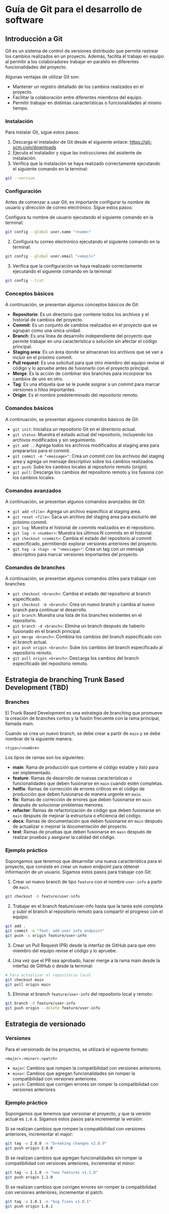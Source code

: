 # Guía de Git para el desarrollo de software

## Introducción a Git

Git es un sistema de control de versiones distribuido que permite rastrear los cambios realizados en un proyecto. Además, facilita el trabajo en equipo al permitir a los colaboradores trabajar en paralelo en diferentes funcionalidades del proyecto.

Algunas ventajas de utilizar Git son:

- Mantener un registro detallado de los cambios realizados en el proyecto.
- Facilitar la colaboración entre diferentes miembros del equipo.
- Permitir trabajar en distintas características o funcionalidades al mismo tiempo.

### Instalación

Para instalar Git, sigue estos pasos:

1. Descarga el instalador de Git desde el siguiente enlace: https://git-scm.com/downloads
2. Ejecuta el instalador y sigue las instrucciones del asistente de instalación.
3. Verifica que la instalación se haya realizado correctamente ejecutando el siguiente comando en la terminal:

```bash
git --version
```

### Configuración

Antes de comenzar a usar Git, es importante configurar tu nombre de usuario y dirección de correo electrónico. Sigue estos pasos:

Configura tu nombre de usuario ejecutando el siguiente comando en la terminal:

```bash
git config --global user.name "<name>"
```

2. Configura tu correo electrónico ejecutando el siguiente comando en la terminal:

```bash
git config --global user.email "<email>"
```

3. Verifica que la configuración se haya realizado correctamente ejecutando el siguiente comando en la terminal:

```bash
git config --list
```

### Conceptos básicos

A continuación, se presentan algunos conceptos básicos de Git:

- **Repositorio**: Es un directorio que contiene todos los archivos y el historial de cambios del proyecto.
- **Commit**: Es un conjunto de cambios realizados en el proyecto que se agrupan como una única unidad.
- **Branch**: Es una línea de desarrollo independiente del proyecto que permite trabajar en una característica o solución sin afectar el código principal.
- **Staging area**: Es un área donde se almacenan los archivos que se van a incluir en el próximo commit.
- **Pull request**: Es una solicitud para que otro miembro del equipo revise el código y lo apruebe antes de fusionarlo con el proyecto principal.
- **Merge**: Es la acción de combinar dos branches para incorporar los cambios de uno en otro.
- **Tag**: Es una etiqueta que se le puede asignar a un commit para marcar versiones o hitos importantes.
- **Origin**: Es el nombre predeterminado del repositorio remoto.

### Comandos básicos

A continuación, se presentan algunos comandos básicos de Git:

- `git init`: Inicializa un repositorio Git en el directorio actual.
- `git status`: Muestra el estado actual del repositorio, incluyendo los archivos modificados y sin seguimiento.
- `git add .`: Agrega todos los archivos modificados al staging area para prepararlos para el commit.
- `git commit -m "<message>"`: Crea un commit con los archivos del staging area y agrega un mensaje descriptivo sobre los cambios realizados.
- `git push`: Sube los cambios locales al repositorio remoto (origin).
- `git pull`: Descarga los cambios del repositorio remoto y los fusiona con los cambios locales.

### Comandos avanzados

A continuación, se presentan algunos comandos avanzados de Git:

- `git add <file>`: Agrega un archivo específico al staging area.
- `git reset <file>`: Saca un archivo del staging area para excluirlo del próximo commit.
- `git log`: Muestra el historial de commits realizados en el repositorio.
- `git log -n <number>`: Muestra los últimos N commits en el historial.
- `git checkout <commit>`: Cambia el estado del repositorio al commit especificado, permitiendo explorar versiones anteriores del proyecto.
- `git tag -a <tag> -m "<message>"`: Crea un tag con un mensaje descriptivo para marcar versiones importantes del proyecto.

### Comandos de branches

A continuación, se presentan algunos comandos útiles para trabajar con branches:

- `git checkout <branch>`: Cambia el estado del repositorio al branch especificado.
- `git checkout -b <branch>`: Crea un nuevo branch y cambia al nuevo branch para continuar el desarrollo.
- `git branch`: Muestra una lista de los branches existentes en el repositorio.
- `git branch -d <branch>`: Elimina un branch después de haberlo fusionado en el branch principal.
- `git merge <branch>`: Combina los cambios del branch especificado con el branch actual.
- `git push origin <branch>`: Sube los cambios del branch especificado al repositorio remoto.
- `git pull origin <branch>`: Descarga los cambios del branch especificado del repositorio remoto.

## Estrategia de branching Trunk Based Development (TBD)

### Branches

El Trunk Based Development es una estrategia de branching que promueve la creación de branches cortos y la fusión frecuente con la rama principal, llamada main. 

Cuando se crea un nuevo branch, se debe crear a partir de `main` y se debe nombrar de la siguiente manera:

`<tipo>/<nombre>`

Los tipos de ramas son los siguientes:

- **main**: Rama de producción que contiene el código estable y listo para ser implementado.
- **feature**: Ramas de desarrollo de nuevas características o funcionalidades que deben fusionarse en `main` cuando estén completas.
- **hotfix**: Ramas de corrección de errores críticos en el código de producción que deben fusionarse de manera urgente en `main`.
- **fix**: Ramas de corrección de errores que deben fusionarse en `main` después de solucionar problemas menores.
- **refactor**: Ramas de refactorización de código que deben fusionarse en `main` después de mejorar la estructura o eficiencia del código.
- **docs**: Ramas de documentación que deben fusionarse en `main` después de actualizar o mejorar la documentación del proyecto.
- **test**: Ramas de pruebas que deben fusionarse en `main` después de realizar pruebas y asegurar la calidad del código.

### Ejemplo práctico

Supongamos que tenemos que desarrollar una nueva característica para el proyecto, que consiste en crear un nuevo endpoint para obtener información de un usuario. Sigamos estos pasos para trabajar con Git:

1. Crear un nuevo branch de tipo `feature` con el nombre `user-info` a partir de `main`.

```bash
git checkout -b feature/user-info
```

2. Trabajar en el branch feature/user-info hasta que la tarea esté completa y subir el branch al repositorio remoto para compartir el progreso con el equipo:

```bash
git add .
git commit -m "feat: add user info endpoint"
git push -u origin feature/user-info
```

3. Crear un Pull Request (PR) desde la interfaz de GitHub para que otro miembro del equipo revise el código y lo apruebe.

4. Una vez que el PR sea aprobado, hacer merge a la rama main desde la interfaz de GitHub o desde la terminal:

```bash
# Para actualizar el repositorio local
git checkout main
git pull origin main
```

5. Eliminar el branch `feature/user-info` del repositorio local y remoto:

```bash
git branch -d feature/user-info
git push origin --delete feature/user-info
```

## Estrategia de versionado

### Versiones

Para el versionado de los proyectos, se utilizará el siguiente formato:

`<major>.<minor>.<patch>`

- `major`: Cambios que rompen la compatibilidad con versiones anteriores.
- `minor`: Cambios que agregan funcionalidades sin romper la compatibilidad con versiones anteriores.
- `patch`: Cambios que corrigen errores sin romper la compatibilidad con versiones anteriores.

### Ejemplo práctico

Supongamos que tenemos que versionar el proyecto, y que la versión actual es `1.0.0`. Sigamos estos pasos para incrementar la versión:

Si se realizan cambios que rompen la compatibilidad con versiones anteriores, incrementar el major:

```bash
git tag -a 2.0.0 -m "breaking changes v2.0.0"
git push origin 2.0.0
```

Si se realizan cambios que agregan funcionalidades sin romper la compatibilidad con versiones anteriores, incrementar el minor:

```bash
git tag -a 1.1.0 -m "new features v1.1.0"
git push origin 1.1.0
```

Si se realizan cambios que corrigen errores sin romper la compatibilidad con versiones anteriores, incrementar el patch:

```bash
git tag -a 1.0.1 -m "bug fixes v1.0.1"
git push origin 1.0.1
```
